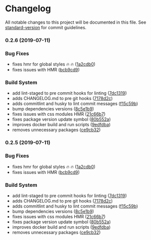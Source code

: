 # Changelog

All notable changes to this project will be documented in this file. See [standard-version](https://github.com/conventional-changelog/standard-version) for commit guidelines.

### 0.2.6 (2019-07-11)

### Bug Fixes

- fixes hmr for global styles 🔥 🔥 ([1a2cdb0](https://github.com/tusharf5/react-csr-docker-boilerplate/commit/1a2cdb0))
- fixes issues with HMR ([bcb9cd9](https://github.com/tusharf5/react-csr-docker-boilerplate/commit/bcb9cd9))

### Build System

- add lint-staged to pre commit hooks for linting ([7dc1319](https://github.com/tusharf5/react-csr-docker-boilerplate/commit/7dc1319))
- adds CHANGELOG.md to pre git hooks ([7178d2c](https://github.com/tusharf5/react-csr-docker-boilerplate/commit/7178d2c))
- adds commitlint and husky to lint commit messages ([f15c59b](https://github.com/tusharf5/react-csr-docker-boilerplate/commit/f15c59b))
- bump dependencies versions ([8c5e1b9](https://github.com/tusharf5/react-csr-docker-boilerplate/commit/8c5e1b9))
- fixes issues with css modules HMR ([21c66b7](https://github.com/tusharf5/react-csr-docker-boilerplate/commit/21c66b7))
- fixes package version update symbol ([80b552a](https://github.com/tusharf5/react-csr-docker-boilerplate/commit/80b552a))
- improves docker build and run scripts ([9edfdba](https://github.com/tusharf5/react-csr-docker-boilerplate/commit/9edfdba))
- removes unnecessary packages ([ce9cb32](https://github.com/tusharf5/react-csr-docker-boilerplate/commit/ce9cb32))

### 0.2.5 (2019-07-11)

### Bug Fixes

- fixes hmr for global styles 🔥 🔥 ([1a2cdb0](https://github.com/tusharf5/react-csr-docker-boilerplate/commit/1a2cdb0))
- fixes issues with HMR ([bcb9cd9](https://github.com/tusharf5/react-csr-docker-boilerplate/commit/bcb9cd9))

### Build System

- add lint-staged to pre commit hooks for linting ([7dc1319](https://github.com/tusharf5/react-csr-docker-boilerplate/commit/7dc1319))
- adds CHANGELOG.md to pre git hooks ([7178d2c](https://github.com/tusharf5/react-csr-docker-boilerplate/commit/7178d2c))
- adds commitlint and husky to lint commit messages ([f15c59b](https://github.com/tusharf5/react-csr-docker-boilerplate/commit/f15c59b))
- bump dependencies versions ([8c5e1b9](https://github.com/tusharf5/react-csr-docker-boilerplate/commit/8c5e1b9))
- fixes issues with css modules HMR ([21c66b7](https://github.com/tusharf5/react-csr-docker-boilerplate/commit/21c66b7))
- fixes package version update symbol ([80b552a](https://github.com/tusharf5/react-csr-docker-boilerplate/commit/80b552a))
- improves docker build and run scripts ([9edfdba](https://github.com/tusharf5/react-csr-docker-boilerplate/commit/9edfdba))
- removes unnecessary packages ([ce9cb32](https://github.com/tusharf5/react-csr-docker-boilerplate/commit/ce9cb32))
